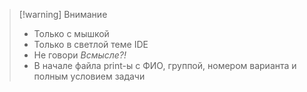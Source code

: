> [!warning] Внимание
> - Только с мышкой
> - Только в светлой теме IDE
> - Не говори *Всмысле?!*
> - В начале файла print-ы с ФИО, группой, номером варианта и полным условием задачи